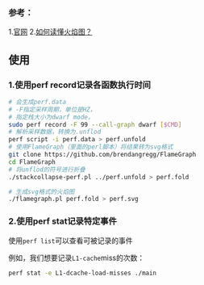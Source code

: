 ### 参考：
1.[官网](https://perf.wiki.kernel.org/index.php/Main_Page)
2.[如何读懂火焰图？](https://www.ruanyifeng.com/blog/2017/09/flame-graph.html)

## 使用
### 1.使用perf record记录各函数执行时间
```bash
# 会生成perf.data
# -F指定采样周期，单位是HZ，
# 指定栈大小为dwarf mode，
sudo perf record -F 99 --call-graph dwarf [$CMD]
# 解析采样数据，转换为.unflod
perf script -i perf.data > perf.unfold
# 使用FlameGraph（里面的perl脚本）将结果转为svg格式
git clone https://github.com/brendangregg/FlameGraph
cd FlameGraph
# 将unflod的符号进行折叠
./stackcollapse-perf.pl ../perf.unfold > perf.fold

# 生成svg格式的火焰图
./flamegraph.pl perf.fold > perf.svg
```

### 2.使用perf stat记录特定事件
使用`perf list`可以查看可被记录的事件

例如，我们想要记录`L1-cache`miss的次数：
```bash
perf stat -e L1-dcache-load-misses ./main
```